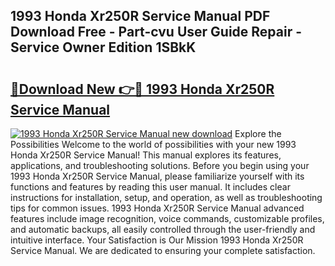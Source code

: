 ## 1993 Honda Xr250R Service Manual PDF Download Free - Part-cvu User Guide Repair - Service Owner Edition 1SBkK

# <h2><a href="http://bc52627.oget.top/?id=1993+Honda+Xr250R+Service+Manual">🔗Download New 👉🔴 1993 Honda Xr250R Service Manual</a></h2>

[![1993 Honda Xr250R Service Manual new download](https://i.imgur.com/5g1atiW.png)](http://bc52627.oget.top/?id=1993+Honda+Xr250R+Service+Manual)
Explore the Possibilities Welcome to the world of possibilities with your new 1993 Honda Xr250R Service Manual! This manual explores its features, applications, and troubleshooting solutions. Before you begin using your 1993 Honda Xr250R Service Manual, please familiarize yourself with its functions and features by reading this user manual. It includes clear instructions for installation, setup, and operation, as well as troubleshooting tips for common issues. 1993 Honda Xr250R Service Manual advanced features include image recognition, voice commands, customizable profiles, and automatic backups, all easily controlled through the user-friendly and intuitive interface. Your Satisfaction is Our Mission 1993 Honda Xr250R Service Manual. We are dedicated to ensuring your complete satisfaction.
